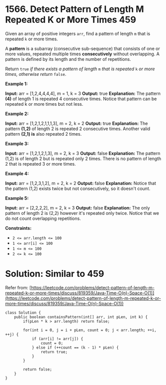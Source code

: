 # 1566. Detect Pattern of Length M Repeated K or More Times 459
Given an array of positive integers  `arr`, find a pattern of length  `m`  that is repeated  `k`  or more times.

A  **pattern**  is a subarray (consecutive sub-sequence) that consists of one or more values, repeated multiple times  **consecutively** without overlapping. A pattern is defined by its length and the number of repetitions.

Return `true` _if there exists a pattern of length_ `m` _that is repeated_ `k` _or more times, otherwise return_ `false`.

**Example 1:**

**Input:** arr = [1,2,4,4,4,4], m = 1, k = 3
**Output:** true
**Explanation:** The pattern **(4)** of length 1 is repeated 4 consecutive times. Notice that pattern can be repeated k or more times but not less.

**Example 2:**

**Input:** arr = [1,2,1,2,1,1,1,3], m = 2, k = 2
**Output:** true
**Explanation:** The pattern **(1,2)** of length 2 is repeated 2 consecutive times. Another valid pattern **(2,1) is** also repeated 2 times.

**Example 3:**

**Input:** arr = [1,2,1,2,1,3], m = 2, k = 3
**Output:** false
**Explanation:** The pattern (1,2) is of length 2 but is repeated only 2 times. There is no pattern of length 2 that is repeated 3 or more times.

**Example 4:**

**Input:** arr = [1,2,3,1,2], m = 2, k = 2
**Output:** false
**Explanation:** Notice that the pattern (1,2) exists twice but not consecutively, so it doesn't count.

**Example 5:**

**Input:** arr = [2,2,2,2], m = 2, k = 3
**Output:** false
**Explanation:** The only pattern of length 2 is (2,2) however it's repeated only twice. Notice that we do not count overlapping repetitions.

**Constraints:**

-   `2 <= arr.length <= 100`
-   `1 <= arr[i] <= 100`
-   `1 <= m <= 100`
-   `2 <= k <= 100`

# Solution: Similar to 459
Refer from: [https://leetcode.com/problems/detect-pattern-of-length-m-repeated-k-or-more-times/discuss/819359/Java-Time-O(n)-Space-O(1)](https://leetcode.com/problems/detect-pattern-of-length-m-repeated-k-or-more-times/discuss/819359/Java-Time-O(n)-Space-O(1))
```
class Solution {
    public boolean containsPattern(int[] arr, int pLen, int k) {
        if(pLen * k > arr.length) return false;
        
        for(int i = 0, j = i + pLen, count = 0; j < arr.length; ++i, ++j) {
            if (arr[i] != arr[j]) {
                count = 0;
            } else if (++count == (k - 1) * pLen) {
                return true;
            }
        }
        
        return false;
    }
}
```